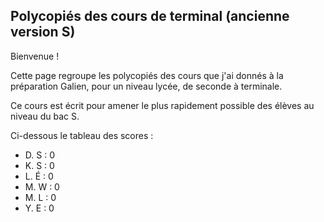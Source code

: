## Polycopiés des cours de terminal (ancienne version S)

Bienvenue ! 

Cette page regroupe les polycopiés des cours que j'ai donnés à la préparation
Galien, pour un niveau lycée, de seconde à terminale.

Ce cours est écrit pour amener le plus rapidement possible des élèves au niveau
du bac S.

Ci-dessous le tableau des scores : 

  - D. S : 0
  - K. S : 0
  - L. É : 0
  - M. W : 0
  - M. L : 0
  - Y. E : 0

